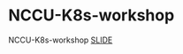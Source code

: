 # NCCU-K8s-workshop

NCCU-K8s-workshop [SLIDE](https://drive.google.com/file/d/1OHCVvSA4cNx0gaT8FXTAXovBTATLMXfL/view?usp=sharing)
